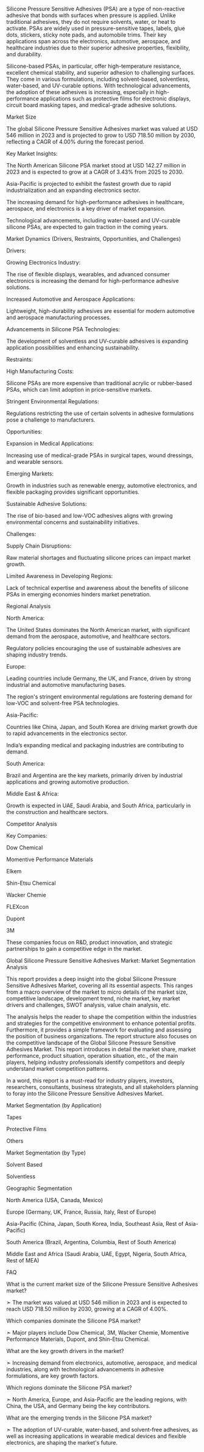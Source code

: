 Silicone Pressure Sensitive Adhesives (PSA) are a type of non-reactive adhesive that bonds with surfaces when pressure is applied. Unlike traditional adhesives, they do not require solvents, water, or heat to activate. PSAs are widely used in pressure-sensitive tapes, labels, glue dots, stickers, sticky note pads, and automobile trims. Their key applications span across the electronics, automotive, aerospace, and healthcare industries due to their superior adhesive properties, flexibility, and durability.

Silicone-based PSAs, in particular, offer high-temperature resistance, excellent chemical stability, and superior adhesion to challenging surfaces. They come in various formulations, including solvent-based, solventless, water-based, and UV-curable options. With technological advancements, the adoption of these adhesives is increasing, especially in high-performance applications such as protective films for electronic displays, circuit board masking tapes, and medical-grade adhesive solutions.

Market Size

The global Silicone Pressure Sensitive Adhesives market was valued at USD 546 million in 2023 and is projected to grow to USD 718.50 million by 2030, reflecting a CAGR of 4.00% during the forecast period.

Key Market Insights:

The North American Silicone PSA market stood at USD 142.27 million in 2023 and is expected to grow at a CAGR of 3.43% from 2025 to 2030.

Asia-Pacific is projected to exhibit the fastest growth due to rapid industrialization and an expanding electronics sector.

The increasing demand for high-performance adhesives in healthcare, aerospace, and electronics is a key driver of market expansion.

Technological advancements, including water-based and UV-curable silicone PSAs, are expected to gain traction in the coming years.

Market Dynamics (Drivers, Restraints, Opportunities, and Challenges)

Drivers:

Growing Electronics Industry:

The rise of flexible displays, wearables, and advanced consumer electronics is increasing the demand for high-performance adhesive solutions.

Increased Automotive and Aerospace Applications:

Lightweight, high-durability adhesives are essential for modern automotive and aerospace manufacturing processes.

Advancements in Silicone PSA Technologies:

The development of solventless and UV-curable adhesives is expanding application possibilities and enhancing sustainability.

Restraints:

High Manufacturing Costs:

Silicone PSAs are more expensive than traditional acrylic or rubber-based PSAs, which can limit adoption in price-sensitive markets.

Stringent Environmental Regulations:

Regulations restricting the use of certain solvents in adhesive formulations pose a challenge to manufacturers.

Opportunities:

Expansion in Medical Applications:

Increasing use of medical-grade PSAs in surgical tapes, wound dressings, and wearable sensors.

Emerging Markets:

Growth in industries such as renewable energy, automotive electronics, and flexible packaging provides significant opportunities.

Sustainable Adhesive Solutions:

The rise of bio-based and low-VOC adhesives aligns with growing environmental concerns and sustainability initiatives.

Challenges:

Supply Chain Disruptions:

Raw material shortages and fluctuating silicone prices can impact market growth.

Limited Awareness in Developing Regions:

Lack of technical expertise and awareness about the benefits of silicone PSAs in emerging economies hinders market penetration.

Regional Analysis

North America:

The United States dominates the North American market, with significant demand from the aerospace, automotive, and healthcare sectors.

Regulatory policies encouraging the use of sustainable adhesives are shaping industry trends.

Europe:

Leading countries include Germany, the UK, and France, driven by strong industrial and automotive manufacturing bases.

The region's stringent environmental regulations are fostering demand for low-VOC and solvent-free PSA technologies.

Asia-Pacific:

Countries like China, Japan, and South Korea are driving market growth due to rapid advancements in the electronics sector.

India’s expanding medical and packaging industries are contributing to demand.

South America:

Brazil and Argentina are the key markets, primarily driven by industrial applications and growing automotive production.

Middle East & Africa:

Growth is expected in UAE, Saudi Arabia, and South Africa, particularly in the construction and healthcare sectors.

Competitor Analysis

Key Companies:

Dow Chemical

Momentive Performance Materials

Elkem

Shin-Etsu Chemical

Wacker Chemie

FLEXcon

Dupont

3M

These companies focus on R&D, product innovation, and strategic partnerships to gain a competitive edge in the market.

Global Silicone Pressure Sensitive Adhesives Market: Market Segmentation Analysis

This report provides a deep insight into the global Silicone Pressure Sensitive Adhesives Market, covering all its essential aspects. This ranges from a macro overview of the market to micro details of the market size, competitive landscape, development trend, niche market, key market drivers and challenges, SWOT analysis, value chain analysis, etc.

The analysis helps the reader to shape the competition within the industries and strategies for the competitive environment to enhance potential profits. Furthermore, it provides a simple framework for evaluating and assessing the position of business organizations. The report structure also focuses on the competitive landscape of the Global Silicone Pressure Sensitive Adhesives Market. This report introduces in detail the market share, market performance, product situation, operation situation, etc., of the main players, helping industry professionals identify competitors and deeply understand market competition patterns.

In a word, this report is a must-read for industry players, investors, researchers, consultants, business strategists, and all stakeholders planning to foray into the Silicone Pressure Sensitive Adhesives Market.

Market Segmentation (by Application)

Tapes

Protective Films

Others

Market Segmentation (by Type)

Solvent Based

Solventless

Geographic Segmentation

North America (USA, Canada, Mexico)

Europe (Germany, UK, France, Russia, Italy, Rest of Europe)

Asia-Pacific (China, Japan, South Korea, India, Southeast Asia, Rest of Asia-Pacific)

South America (Brazil, Argentina, Columbia, Rest of South America)

Middle East and Africa (Saudi Arabia, UAE, Egypt, Nigeria, South Africa, Rest of MEA)

FAQ 

What is the current market size of the Silicone Pressure Sensitive Adhesives market?

➣ The market was valued at USD 546 million in 2023 and is expected to reach USD 718.50 million by 2030, growing at a CAGR of 4.00%.

Which companies dominate the Silicone PSA market?

➣ Major players include Dow Chemical, 3M, Wacker Chemie, Momentive Performance Materials, Dupont, and Shin-Etsu Chemical.

What are the key growth drivers in the market?

➣ Increasing demand from electronics, automotive, aerospace, and medical industries, along with technological advancements in adhesive formulations, are key growth factors.

Which regions dominate the Silicone PSA market?

➣ North America, Europe, and Asia-Pacific are the leading regions, with China, the USA, and Germany being the key contributors.

What are the emerging trends in the Silicone PSA market?

➣ The adoption of UV-curable, water-based, and solvent-free adhesives, as well as increasing applications in wearable medical devices and flexible electronics, are shaping the market's future.
